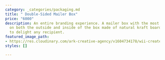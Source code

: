 ```yaml
---
category: _categories/packaging.md
title: " Double-Sided Mailer Box"
price: "6000"
description: An entire branding experience. A mailer box with the most vivid print
  on both the outside and inside of the box made of natural kraft board guaranteed
  to delight any recipient.
featured_image_path:
- https://res.cloudinary.com/ark-creative-agency/v1604734178/wii-create/uploads/double-sided-box_yvwfmb.png
styles: []

---
```

